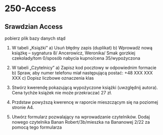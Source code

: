 # 250-Access

## Srawdzian Access

pobierz plik bazy danych stąd

1.	W tabeli „Książki”
  a)	Usuń błędny zapis (duplikat)
  b)	Wprowadź nową książkę – sygnatura 8/ Ancerowicz, Weronika/ Smak gorzkiej czekolady/tom 0/sposób nabycia kupno/cena 35/wypożyczona

2.	W tabeli „Czytelnicy”
  a)	Zapisz kod pocztowy w odpowiednim formacie
  b)	Spraw, aby numer telefonu miał następującą postać: +48 XXX XXX XXX
  c)	Dopisz liczbowe oznaczenia klas

3.	Stwórz kwerendę pokazującą wypożyczone książki (uwzględnij autora). Cena tychże książek nie może przekraczać 27 zł.

4.	Przdstaw powyższą kwerencę w raporcie mieszczącym się na poziomej stronie A4.

5.	Utwórz formularz pozwalający na wprowadzanie czytelników. Dodaj nowego czytelnika 
Banan Robert/3b/mieszka na Bananowej 2/22 za pomocą tego formularza




<!--
1. Napisz co to jest rekord, atrybut, pole
2. pobierz plik z bazą danych [baza-blog-z1_test](https://drive.google.com/file/d/1RaS5a0VBRlFuVGejiG-jCX3VtSHVaZcr/view?usp=sharing)
3. Utwórz relację między tabelami Artykuły i Autorzy
4. Znajdź i usun duplikat z tabeli Artykuły
5. Zapisz numer telefonu w formacie +48 XXX XXX XXX
6. Dodaj atrybut Kod pocztowy w formacie XX-XXX
7. Utwórz formularz umozliwiający dodanie mowego artykułu.
8. Stwórz kwerendę wyświetlającą tylko dostarczone artykuły (uwzględniając autora) których ilość stron przekracza 3
9. Stwórz raport z powyższej kwerendy mieszczący wyniki na stronie A4
-->
